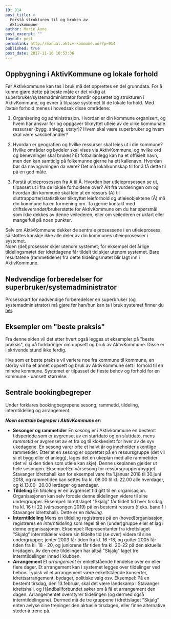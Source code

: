 ```yaml
---
ID: 914
post_title: >
  Forstå strukturen til og bruken av
  Aktivkommune
author: Marie Aune
post_excerpt: ""
layout: post
permalink: http://manual.aktiv-kommune.no/?p=914
published: true
post_date: 2017-11-10 10:53:36
---
```

## <strong>Oppbygning i AktivKommune og lokale forhold</strong>	 	
Før Aktivkommune kan tas i bruk må det opprettes en del grunndata. For å kunne gjøre dette på beste måte er det viktig at superbruker/systemadministrator forstår oppsettet og strukturen i AktivKommune, og evner å tilpasse systemet til de lokale forhold. Med <em>lokale</em>  forhold menes i hovedsak disse områdene:

1) Organisering og administrasjon. Hvordan er din kommune organisert, og hvem har ansvar for og oppgaver tilknyttet utleie av de ulike kommunale ressurser (bygg, anlegg, utstyr)? Hvem skal være superbruker og hvem skal være saksbehandler?

2) Hvordan er geografien og hvilke ressurser skal leies ut i din kommune? Hvilke områder og bydeler skal vises via AktivKommune, og hvilke ord og benevninger skal brukes? Et fotballanlegg kan ha et offisielt navn, men den kan samtidig på folkemunne gjerne ha ett kallenavn. Hvordan bør da navngivningen da være? Det må lokalkunnskap til for å få dette til på en god måte.

3) Forstå utleieprosessen fra A til Å. Hvordan bør utleieprosessen se ut, tilpasset ut i fra de lokale forholdene over? Alt fra vurderingen om og hvordan din kommune skal leie ut en ressurs (A) til sluttrapporter/statistikker tilknyttet leieforhold og utleieobjektene (Å) må din kommune ha en formening om. Ta gjerne kontakt med driftsleverandør/brukerstøtte for AktivKommune om du har spørsmål som ikke dekkes av denne veilederen, eller om veilederen er uklart eller mangelfull på noen punkter.

Selv om AktivKommune dekker de sentrale prosessene i en utleieprosess, så støttes kanskje ikke alle deler av din kommunes utleieprosesser i systemet.  
Noen (del)prosesser skjer utenom systemet; for eksempel det årlige tildelingsmøtet der idrettlagene får tildelt tid skjer utenom systemet. Bare resultatene (rammetidene) fra dette tildelingsmøtet blir lagt inn i AktivKommune. 

## Nødvendige forberedelser for superbruker/systemadministrator
Prosesskart for nødvendige forberedelser en superbruker (og systemadministrator) må gjøre før han/hun kan ta i bruk systemet finner du <a href="http://manual.aktiv-kommune.no/wp-content/uploads/2018/01/Aktivkommune-prosesskart-for-nødvendige-forberedelser-for-systemadministrator-før-oppstart-PDF-3.pdf">her</a>. 

## Eksempler om "beste praksis"
Fra denne siden vil det etter hvert også legges ut eksempler på "beste praksis", og på forklaringer om oppsett og bruk av AktivKommune. Disse er i skrivende stund ikke ferdig. 

Hva som er beste praksis vil variere noe fra kommune til kommune, en storby vil ha et annet oppsett og bruk av AktivKommune sett i forhold til en mindre kommune. Systemet er tilpasset de fleste behov og forhold for en kommune - uansett størrelse.

## Sentrale bookingbegreper
Under forklares bookingbegrepene sesong, rammetid, tildeling, interntildeling og arrangement.	 	

<strong><em>Noen sentrale begreper i AktivKommune er: </em></strong>
<ul>
<li><strong>Sesonger og rammetider</strong>
En <em>sesong </em> er i Aktivkommune en bestemt tidsperiode som er avgrenset av en startdato og en sluttdato, mens <em>rammetid </em> er avgrenset av et fra og til klokkeslett for hver av de syv ukedagene. En sesong varer ofte et halvt år og inneholder ukentlige rammetider. Etter at en sesong er opprettet på en ressursgruppe (det vil si et bygg eller et anlegg), lages det en ukeplan med alle rammetider (det vil si den tiden som utleie kan skje). Denne ukeplanen gjelder ut hele sesongen. 
Eksempel:En vårsesong for ressursgruppen/bygget Stavanger idrettshall kan for eksempel vare fra 1.januar 2018 til 30.juni 2018, og rammetiden  kan settes fra kl. 08.00 til kl. 22.00 alle hverdager, og kl.13.00- 20.00 lørdager og søndager.</li>


<li><strong>Tildeling</strong>
En <em>tildeling </em>er en avgrenset tid gitt til en organisasjon. Organisasjonen kan selv fordele denne tildelingen videre til sine undergrupper. 
Eksempel: Idrettslaget "Skjalg" får tildelt tid hver tirsdag fra kl. 16 til 22 (vårsesongen 2019) på en bestemt ressurs (f.eks. bane 1 i Stavanger idrettshall). Dette er en <em>tildeling.</em>
</li>


<li><strong>Interntildeling</strong>
Mens en tildeling registreres på en (hoved)organisasjon, registreres en <em>interntildeling </em> som regel til en (under)gruppe eller et lag i denne organisasjonen. 
Eksempel: Representanter fra idrettslaget "Skjalg" interntildeler videre sin tildelte tid (se over) videre til sine undergrupper; jenter 2003 får tiden fra kl. 16 -18, og gutter 2005 får tiden fra kl. 18 - 20, og juniorene får tiden fra kl. 20-22 på den aktuelle tirsdagen. Av den ene tildelingen har altså "Skjalg" laget tre interntildelinger innad i klubben.
</li>


<li><strong>Arrangement </strong>
Et <em>arrangement </em> er enkeltstående hendelse over en eller flere dager. Et arrangement kan i systemet legges over tildelinger ved behov. Typisk vil et arrangement være enkeltstående konserter, idrettsarrangement, bydager, politiske valg osv. 
Eksempel: På en bestemt tirsdag, den 13.februar, skal det være landskamp i Stavanger idrettshall, og Håndballforbundet søker om å få et arrangement den dagen. Arrangementet overstyrer tildelingen (og dermed også interntildelingene). Dermed må de tre gruppene i idrettslaget "Skjalg" enten avlyse sine treninger den aktuelle tirsdagen, eller finne alternative steder å trene på.</li>

</ul>
&nbsp;